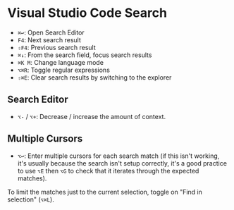 # Visual Studio Code Search

- `⌘↩`: Open Search Editor
- `F4`: Next search result
- `⇧F4`: Previous search result
- `⌘↓`: From the search field, focus search results
- `⌘K M`: Change language mode
- `⌥⌘R`: Toggle regular expressions
- `⇧⌘E`: Clear search results by switching to the explorer

## Search Editor

- `⌥-` / `⌥+`: Decrease / increase the amount of context.

## Multiple Cursors

- `⌥↩`: Enter multiple cursors for each search match (if this isn't working, it's usually because the search isn't setup correctly, it's a good practice to use `⌥E` then `⌥G` to check that it iterates through the expected matches).

To limit the matches just to the current selection, toggle on "Find in selection" (`⌥⌘L`).
